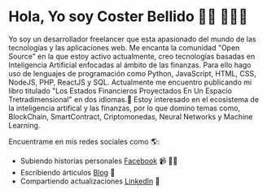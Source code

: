 # Hola, Yo soy Coster Bellido 🖐🏼 👨🏻‍💻

Yo soy un desarrollador freelancer que esta apasionado del mundo de las tecnologías y las aplicaciones web. Me encanta la comunidad "Open Source" en la que estoy activo actualmente, creo tecnologías basadas en Inteligencia Artificial enfocadas al ámbito de las finanzas. Para ello hago uso de lenguajes de programación como Python, JavaScript, HTML, CSS, NodeJS, PHP, ReactJS y SQL. Actualmente me encuentro publicando mi libro titulado "Los Estados Financieros Proyectados En Un Espacio Tretradimensional" en dos idiomas.🌟 Estoy interesado en el ecosistema de la inteligencia artifical y las finanzas, por lo que domino temas como, BlockChain, SmartContract, Criptomonedas, Neural Networks y Machine Learning.

Encuentrame en mis redes sociales como 🌎:
- Subiendo historias personales <a href="https://www.facebook.com/coster.Bellido.Zea">Facebook</a> 📹 ✍🏾
- Escribiendo árticulos <a href="https://newssinguion.blogspot.com/"> Blog</a> 🏓
- Compartiendo actualizaciones <a href="https://www.linkedin.com/in/coster-joel-bellido-zea-082517137/">LinkedIn</a> 💼
